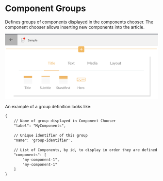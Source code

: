 # Component Groups

Defines groups of components displayed in the components chooser.
The component chooser allows inserting new components into the article.

![Change Component](./images/groups.png)

An example of a group definition looks like:
```
{
    // Name of group displayed in Component Chooser
    "label": "MyComponents",

    // Unique identifier of this group
    "name": 'group-identifier',

    // List of Components, by id, to display in order they are defined
    "components": [
        "my-component-1",
        "my-component-1"
    ]
}
```